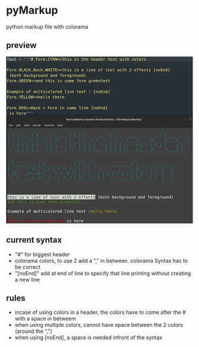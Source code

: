 # pyMarkup
python markup file with colorama

## preview
![pyPreview](https://github.com/democraz20/pyMarkup/blob/main/images/pre.png "preview") <br/>

## current syntax 
- "#" for biggest header
- colorama colors, to use 2 add a "," in between. colorama Syntax has to be correct
- "[noEnd]" add at end of line to specify that line printing without creating a new line

## rules 
- incase of using colors in a header, the colors have to come after the # with a space in betweem
- when using multiple colors, cannot have space between the 2 colors (around the ",")
- when using [noEnd], a space is needed infront of the syntax
